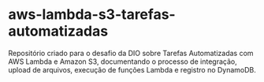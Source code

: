 # aws-lambda-s3-tarefas-automatizadas
Repositório criado para o desafio da DIO sobre Tarefas Automatizadas com AWS Lambda e Amazon S3, documentando o processo de integração, upload de arquivos, execução de funções Lambda e registro no DynamoDB.
